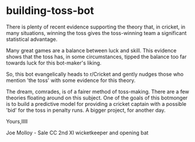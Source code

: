 # building-toss-bot
There is plenty of recent evidence supporting the theory that, in cricket, in many situations, winning the toss gives the toss-winning team a significant statistical advantage. 

Many great games are a balance between luck and skill. This evidence shows that the toss has, in some circumstances, tipped the balance too far towards luck for this bot-maker's liking.

So, this bot evangelically heads to r/Cricket and gently nudges those who mention 'the toss' with some evidence for this theory.

The dream, comrades, is of a fairer method of toss-making. There are a few theories floating around on this subject. One of the goals of this botmonger is to build a predictive model for providing a cricket captain with a possible 'bid' for the toss in penalty runs. A bigger project, for another day.

Yours,lllll

Joe Molloy - Sale CC 2nd XI wicketkeeper and opening bat
  

  

